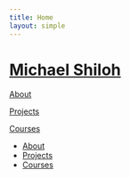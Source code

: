 ```yaml
---
title: Home
layout: simple
---
```


# [Michael Shiloh](http://michaelshiloh.github.io)

[About](http://michaelshiloh.github.io/about)

[Projects](http://michaelshiloh.github.io/projects)

[Courses](http://michaelshiloh.github.io/courses)

<ul>
	<li><a href="{{ site.baseurl }}/about/index.html">About</a></li>
	<li><a href="{{ site.baseurl }}/projects">Projects</a></li>
	<li><a href="{{ site.baseurl }}/courses">Courses</a></li>
</ul>
